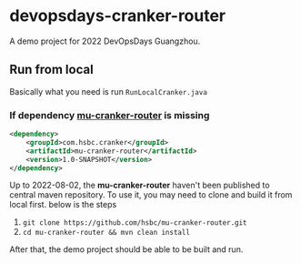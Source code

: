 # devopsdays-cranker-router

A demo project for 2022 DevOpsDays Guangzhou.

## Run from local

Basically what you need is run `RunLocalCranker.java`

### If dependency [mu-cranker-router](https://github.com/hsbc/mu-cranker-router) is missing

```xml
<dependency>
    <groupId>com.hsbc.cranker</groupId>
    <artifactId>mu-cranker-router</artifactId>
    <version>1.0-SNAPSHOT</version>
</dependency>
```

Up to 2022-08-02, the **mu-cranker-router** haven't been published to central maven repository. To use it, you may need to clone and build it from local first. below is the steps

1. `git clone https://github.com/hsbc/mu-cranker-router.git`
2. `cd mu-cranker-router && mvn clean install`

After that, the demo project should be able to be built and run.
